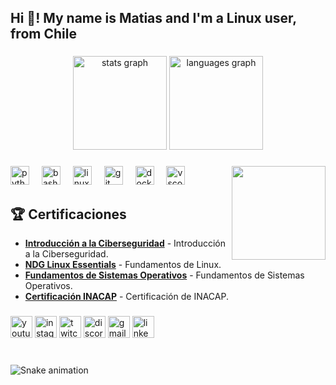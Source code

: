 <h2 align="left">Hi 👋! My name is Matias and I'm a Linux user, from Chile</h2>

###

<div align="center">
  <img src="https://github-readme-stats.vercel.app/api?username=mati-sly&hide_title=false&hide_rank=false&show_icons=true&include_all_commits=true&count_private=true&disable_animations=false&theme=dark&locale=en&hide_border=false" height="150" alt="stats graph"  />
  <img src="https://github-readme-stats.vercel.app/api/top-langs?username=mati-sly&locale=en&hide_title=false&layout=compact&card_width=320&langs_count=5&theme=dark&hide_border=false" height="150" alt="languages graph"  />
</div>

###

<img align="right" height="150" src="https://i.imgflip.com/65efzo.gif"  />

###

<div align="left">
  <img src="https://cdn.jsdelivr.net/gh/devicons/devicon/icons/python/python-original.svg" height="30" alt="python logo"  />
  <img width="12" />
  <img src="https://cdn.jsdelivr.net/gh/devicons/devicon/icons/bash/bash-original.svg" height="30" alt="bash logo"  />
  <img width="12" />
  <img src="https://cdn.jsdelivr.net/gh/devicons/devicon/icons/linux/linux-original.svg" height="30" alt="linux logo"  />
  <img width="12" />
  <img src="https://cdn.jsdelivr.net/gh/devicons/devicon/icons/git/git-original.svg" height="30" alt="git logo"  />
  <img width="12" />
  <img src="https://cdn.jsdelivr.net/gh/devicons/devicon/icons/docker/docker-original.svg" height="30" alt="docker logo"  />
  <img width="12" />
  <img src="https://cdn.jsdelivr.net/gh/devicons/devicon/icons/vscode/vscode-original.svg" height="30" alt="vscode logo"  />
</div>

###

## 🏆 Certificaciones

- **[Introducción a la Ciberseguridad](certificados/Introduction_to_Cybersecurity_Badge20240513-8-z7oha1.pdf)** - Introducción a la Ciberseguridad.
- **[NDG Linux Essentials](certificados/MATIAS%20MAURICIOVEGA%20RODRIGUEZ-NDG%20Linux%20Essent-certificate%20with%20you.pdf)** - Fundamentos de Linux.
- **[Fundamentos de Sistemas Operativos](certificados/Operating_Systems_Basics_Badge20240513-8-6ivvue.pdf)** - Fundamentos de Sistemas Operativos.
- **[Certificación INACAP](certificados/Matias-Mauricio-Vega-Rodriguezmatias-vega29-inacapmail-cl-63e75df7-5864-4ed3-8f49-a756bfecff2b.pdf)** - Certificación de INACAP.

###

<div align="left">
  <img src="https://img.shields.io/static/v1?message=YouTube&logo=youtube&label=&color=1f1f1f&logoColor=ff0000&labelColor=&style=for-the-badge" height="35" alt="youtube logo"  />
  <img src="https://img.shields.io/static/v1?message=Instagram&logo=instagram&label=&color=1f1f1f&logoColor=e4405f&labelColor=&style=for-the-badge" height="35" alt="instagram logo"  />
  <img src="https://img.shields.io/static/v1?message=Twitch&logo=twitch&label=&color=1f1f1f&logoColor=9146ff&labelColor=&style=for-the-badge" height="35" alt="twitch logo"  />
  <img src="https://img.shields.io/static/v1?message=Discord&logo=discord&label=&color=1f1f1f&logoColor=7289da&labelColor=&style=for-the-badge" height="35" alt="discord logo"  />
  <img src="https://img.shields.io/static/v1?message=Gmail&logo=gmail&label=&color=1f1f1f&logoColor=d14836&labelColor=&style=for-the-badge" height="35" alt="gmail logo"  />
  <img src="https://img.shields.io/static/v1?message=LinkedIn&logo=linkedin&label=&color=1f1f1f&logoColor=0077b5&labelColor=&style=for-the-badge" height="35" alt="linkedin logo"  />
</div>

###

<br clear="both">

<img src="https://raw.githubusercontent.com/mati-sly/mati-sly/output/snake.svg" alt="Snake animation" />

